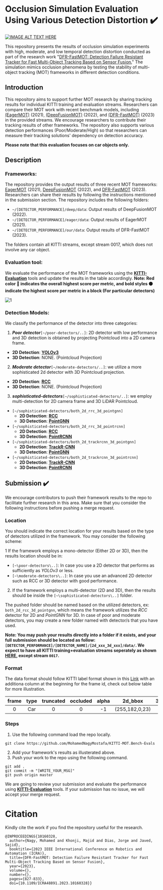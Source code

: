 # Occlusion Simulation Evaluation Using Various Detection Distortion :heavy_check_mark: 

[![IMAGE ALT TEXT HERE](https://img.youtube.com/vi/CLDxqTojz6o/0.jpg)](https://youtu.be/CLDxqTojz6o)

This repository presents the results of occlusion simulation experiments with high, moderate, and low temporal detection distortion conducted as part of the research work "[DFR-FastMOT: Detection Failure Resistant Tracker for Fast Multi-Object Tracking Based on Sensor Fusion.](https://arxiv.org/abs/2302.14807)" The simulation mimics occlusion phenomena by testing the stability of multi-object tracking (MOT) frameworks in different detection conditions.

## Introduction

This repository aims to support further MOT research by sharing tracking results for individual KITTI training and evaluation streams. Researchers can compare their MOT work with recent benchmark models, including [(EagerMOT)](https://github.com/aleksandrkim61/EagerMOT) (2021), [(DeepFusionMOT)](https://github.com/wangxiyang2022/DeepFusionMOT) (2022), and [(DFR-FastMOT)](https://github.com/MohamedNagyMostafa/DFR-FastMOT) (2023) in the provided streams. We encourage researchers to contribute their tracking results of other frameworks. The repository also supports various detection performances (Poor/Moderate/High) so that researchers can measure their tracking solutions' dependency on detection accuracy.

**Please note that this evaluation focuses on car objects only.**


## Description
### Frameworks:

The repository provides the output results of three recent MOT frameworks: [EagerMOT](https://arxiv.org/abs/2104.14682) (2021), [DeepFusionMOT](https://arxiv.org/abs/2202.12100) (2022), and [DFR-FastMOT](https://arxiv.org/abs/2302.14807) (2023). Researchers can share their results by following the instructions mentioned in the submission section. The repository includes the following folders:

- `~/[DETECTOR_PERFORMANCE]/deep/data`: Output results of DeepFusionMOT (2022).
- `~/[DETECTOR_PERFORMANCE]/eager/data`: Output results of EagerMOT (2021).
- `~/[DETECTOR_PERFORMANCE]/our/data`: Output results of DFR-FastMOT (2023).

The folders contain all KITTI streams, except stream 0017, which does not involve any car object.

### Evaluation tool:

We evaluate the performance of the MOT frameworks using the [**KITTI-Evaluation**](https://github.com/JonathonLuiten/TrackEval) tools and update the results in the table accordingly. **Note: Red color :red_circle: indicates the overall highest score per metric, and bold styles :black_circle: indicate the highest score per metric in a block (For particular detectors)**

  
![1](https://user-images.githubusercontent.com/20774864/222247364-9613992e-e374-493f-a011-abf05ec2e66d.png)



### Detection Models:
We classify the performance of the detector into three categories:
1. ***Poor detector***`[~/poor-detectors/..]`: 2D detector with low performance and 3D detection is obtained by projecting Pointcloud into a 2D camera frame.  
  - **2D Detection**: [**YOLOv3**](https://arxiv.org/abs/1804.02767)
  - **3D Detection**: NONE. (Pointcloud Projection) 
2. ***Moderate detector***`[~/moderate-detectors/..]`: we utilize a more sophisticated 2d detector with 3D Pointcloud projection.
  - **2D Detection**: [**RCC**](https://ieeexplore.ieee.org/document/8099570)
  - **3D Detection**: NONE. (Pointcloud Projection) 
3. ***sophisticated-detectors***`[~/sophisticated-detectors/..]`: we employ multi-detection for 2D camera frame and 3D LiDAR Pointcloud.
  - `[~/sophisticated-detectors/both_2d_rrc_3d_pointgnn]`
    - **2D Detection**: [**RCC**](https://ieeexplore.ieee.org/document/8099570)
    - **3D Detection**: [**PointGNN**](https://openaccess.thecvf.com/content_CVPR_2020/papers/Shi_Point-GNN_Graph_Neural_Network_for_3D_Object_Detection_in_a_CVPR_2020_paper.pdf)
  - `[~/sophisticated-detectors/both_2d_rrc_3d_pointrcnn]`
    - **2D Detection**: [**RCC**](https://ieeexplore.ieee.org/document/8099570)
    - **3D Detection**: [**PointRCNN**](https://arxiv.org/abs/1812.04244)
  - `[~/sophisticated-detectors/both_2d_trackrcnn_3d_pointgnn]`
    - **2D Detection**: [**TrackR-CNN**](https://github.com/VisualComputingInstitute/TrackR-CNN)
    - **3D Detection**: [**PointGNN**](https://openaccess.thecvf.com/content_CVPR_2020/papers/Shi_Point-GNN_Graph_Neural_Network_for_3D_Object_Detection_in_a_CVPR_2020_paper.pdf)
  - `[~/sophisticated-detectors/both_2d_trackrcnn_3d_pointrcnn]`
    - **2D Detection**: [**TrackR-CNN**](https://github.com/VisualComputingInstitute/TrackR-CNN)
    - **3D Detection**: [**PointRCNN**](https://arxiv.org/abs/1812.04244)    
    
## Submission :heavy_check_mark:
We encourage contributors to push their framework results to the repo to facilitate further research in this area.  Make sure that you consider the following instructions before pushing a merge request. 
### Location
You should indicate the correct location for your results based on the type of detectors utilized in the framework. You may consider the following scheme:

1 If the framework employs a mono-detector (Either 2D or 3D), then the results location should be in:
  - `[~\poor-detectors\..]`: In case you use a 2D detector that performs as sufficiently as *YOLOv3* or less.
  - `[~\moderate-detectors\..]`: In case you use an advanced 2D detector such as RCC or 3D detector with good performance. 
2. If the framework employs a multi-detector (2D and 3D), then the results should be inside the `[~\sophisticated-detectors\..]` folder.

The pushed folder should be named based on the utilized detectors, ex: `both_2d_rcc_3d_pointgnn`, which means the framework utilizes the *RCC* detector for 2D and *PointGNN* for 3D. In case of poor and moderate detectors, you may create a new folder named with detector/s that you have used.

**Note: You may push your results directly into a folder if it exists, and your full submission should be located as follow: `[DETECTOR_PERFORMANCE]/[DETECTOR_NAME]/[2d_xxx_3d_xxx]/data/`. We expect to have all KITTI training+evaluation streams seperately as shown [HERE](https://github.com/MohamedNagyMostafa/KITTI-MOT.Bench-Evals/tree/master/sophisticated-detectors/both_2d_rrc_3d_pointgnn/deep/data), except stream `0017`.** 

### Format
The data format should follow KITTI label format shown in this [Link](https://github.com/bostondiditeam/kitti/blob/master/resources/devkit_object/readme.txt) with an additiona column at the beginning for the frame id, check out below table for more illustration. 

|frame|type|truncated|occluded|alpha|2d_bbox|3d_dimensions|3d_location|rotation_y|score|
|:---:|:---:|:---:|:---:|:---:|:---:|:---:|:---:|:---:|:---:|
|0|Car|0|0|-1|(255,182,0,23)|(1.24,2,3,0.9)|(2.3,5.9,1.2)|-35|0

### Steps
1. Use the following command load the repo locally.
```
git clone https://github.com/MohamedNagyMostafa/KITTI-MOT.Bench-Evals
```
2. Add your framework's results as illusterated above.
3. Push your work to the repo using the following command.
```
git add .
git commit -m "[WRITE_YOUR_MSG]"
git push origin master
```

We are going to review your submission and evaluate the performance using [**KITTI-Evaluation**](https://github.com/JonathonLuiten/TrackEval) tools. If your submission has no issue, we will accept your merge request.
  
# Citation
Kindly cite the work if you find the repository useful for the research.

```
@INPROCEEDINGS{10160328,
  author={Nagy, Mohamed and Khonji, Majid and Dias, Jorge and Javed, Sajid},
  booktitle={2023 IEEE International Conference on Robotics and Automation (ICRA)}, 
  title={DFR-FastMOT: Detection Failure Resistant Tracker for Fast Multi-Object Tracking Based on Sensor Fusion}, 
  year={2023},
  volume={},
  number={},
  pages={827-833},
  doi={10.1109/ICRA48891.2023.10160328}}


```
